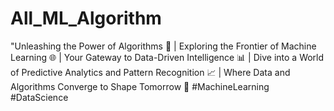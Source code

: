 # All_ML_Algorithm
"Unleashing the Power of Algorithms 🤖 | Exploring the Frontier of Machine Learning 🌐 | Your Gateway to Data-Driven Intelligence 📊 | Dive into a World of Predictive Analytics and Pattern Recognition 📈 | Where Data and Algorithms Converge to Shape Tomorrow 🚀 #MachineLearning #DataScience

